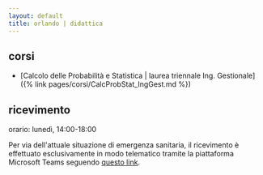 ```yaml
---
layout: default
title: orlando | didattica
---
```

 
## corsi

- [Calcolo delle Probabilità e Statistica \| laurea triennale Ing. Gestionale]({% link pages/corsi/CalcProbStat_IngGest.md %}) 


## ricevimento

orario: lunedì, 14:00-18:00

Per via dell'attuale situazione di emergenza sanitaria, il ricevimento è effettuato esclusivamente in modo telematico tramite la piattaforma Microsoft Teams seguendo [questo  link](https://politecnicobari.sharepoint.com/sites/RicevimentoStudenti/Lists/Link%20Ricevimento/DispForm.aspx?ID=196&e=zB5zkq).
